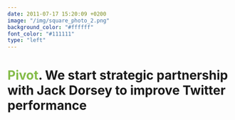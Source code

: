 ```yaml
---
date: 2011-07-17 15:20:09 +0200
image: "/img/square_photo_2.png"
background_color: "#ffffff"
font_color: "#111111"
type: "left"
---
```

# <span style="color:#85bc49">Pivot</span>. We start strategic partnership with Jack Dorsey to improve Twitter performance
